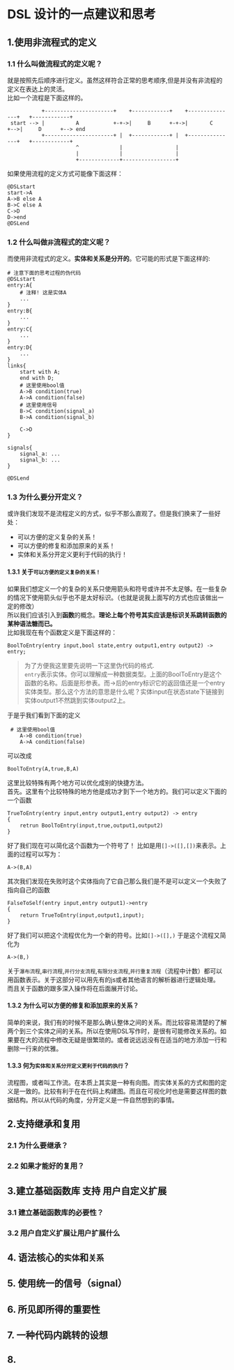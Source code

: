 # DSL 设计的一点建议和思考

## 1.使用非流程式的定义
### 1.1 什么叫做流程式的定义呢？  
就是按照先后顺序进行定义。虽然这样符合正常的思考顺序,但是并没有非流程的定义在表达上的灵活。  
比如一个流程是下面这样的。
```ditaa {cmd=true args=["-E"]}
           +----------------------+    +------------+    +---------------+   +------------+  
 start --> |          A           +-+->|     B      +-+->|       C       +-->|     D      +--> end
           +----------------------+ |  +------------+ |  +---------------+   +------------+
                      ^             |                 |
                      |             |                 |
                      +-------------+-----------------+
```

如果使用流程的定义方式可能像下面这样：

```
@DSLstart
start->A
A->B else A
B->C else A
C->D
D->end
@DSLend
```

### 1.2 什么叫做`非`流程式的定义呢？
而使用非流程式的定义。**实体和关系是分开的**。它可能的形式是下面这样的:

```
# 注意下面的思考过程的伪代码
@DSLstart
entry:A{
    # 注释! 这是实体A
    ...
}
entry:B{
    ...
}
entry:C{
    ...
}
entry:D{
    ...
}
links{
    start with A;
    end with D;
    # 这里使用bool值
    A->B condition(true)
    A->A condition(false)
    # 这里使用信号
    B->C condition(signal_a)
    B->A condition(signal_b)

    C->D
}

signals{
    signal_a: ...
    signal_b: ...
}

@DSLend
```

### 1.3 为什么要分开定义？
或许我们发现不是流程定义的方式，似乎不那么直观了。但是我们换来了一些好处：
- 可以方便的定义复杂的关系！
- 可以方便的修复和添加原来的关系！
- 实体和关系分开定义更利于代码的执行！

#### 1.3.1 关于`可以方便的定义复杂的关系！`

如果我们想定义一个的复杂的关系只使用箭头和符号或许并不太足够。在一些复杂的情况下使用箭头似乎也不是太好标识。（也就是说我上面写的方式也应该做出一定的修改）  
所以我们应该引入到**函数**的概念。**理论上每个符号其实应该是标识关系跳转函数的某种语法糖而已。**  
比如我现在有个函数定义是下面这样的：
```
BoolToEntry(entry input,bool state,entry output1,entry output2) -> entry;
```
> 为了方便我这里要先说明一下这里伪代码的格式.  
> `entry`表示实体。你可以理解成一种数据类型。上面的BoolToEntry是这个函数的名称。后面是形参表。而->后的entry标识它的返回值还是一个entry实体类型。那么这个方法的意思是什么呢？实体input在状态state下链接到实体output1不然跳到实体output2上。

于是乎我们看到下面的定义
```
 # 这里使用bool值
    A->B condition(true)
    A->A condition(false)
```

可以改成 
```
BoolToEntry(A,true,B,A)
```

这里比较特殊有两个地方可以优化成别的快捷方法。  
首先。这里有个比较特殊的地方他是成功才到下一个地方的。我们可以定义下面的一个函数
```
TrueToEntry(entry input,entry output1,entry output2) -> entry
{
    retrun BoolToEntry(input,true,output1,output2)
}
```

好了我们现在可以简化这个函数为一个符号了！
比如是用`[]->([],[])`来表示。上面的过程可以写为：
```
A->(B,A)
```

其次我们发现在失败时这个实体指向了它自己那么我们是不是可以定义一个失败了指向自己的函数
```
FalseToSelf(entry input,entry output1)->entry
{
    return TrueToEntry(input,output1,input);
}
```

好了我们可以把这个流程优化为一个新的符号。比如`[]->([],)`
于是这个流程又简化为
```
A->(B,)
```

关于`瀑布流程`,`串行流程`,`并行分支流程`,`有限分支流程`,`并行重复流程`（流程中计数）都可以用函数表示。关于这部分可以用先有的js或者其他语言的解析器进行逻辑处理。  
而且关于函数的跟多深入操作将在后面展开讨论。

#### 1.3.2 为什么可以方便的修复和添加原来的关系？

简单的来说，我们有的时候不是那么确认整体之间的关系。而比较容易清楚的了解两个到三个实体之间的关系。所以在使用DSL写作时，是很有可能修改关系的。如果要在大的流程中修改无疑是很繁琐的。或者说远远没有在适当的地方添加一行和删除一行来的优雅。

#### 1.3.3 何为`实体和关系分开定义更利于代码的执行`？

流程图，或者叫工作流。在本质上其实是一种有向图。而实体关系的方式和图的定义是一致的。比较有利于在在代码上构建图。而且在可视化时也是需要这样图的数据结构。所以从代码的角度，分开定义是一件自然想到的事情。


## 2.支持继承和复用
### 2.1 为什么要继承？
### 2.2 如果才能好的复用？


## 3.建立基础函数库 支持 用户自定义扩展
### 3.1 建立基础函数库的必要性？
### 3.2 用户自定义扩展让用户扩展什么


## 4. 语法核心的`实体`和`关系`

## 5. 使用统一的信号（signal）

## 6. 所见即所得的重要性

## 7. 一种代码内跳转的设想

## 8. 